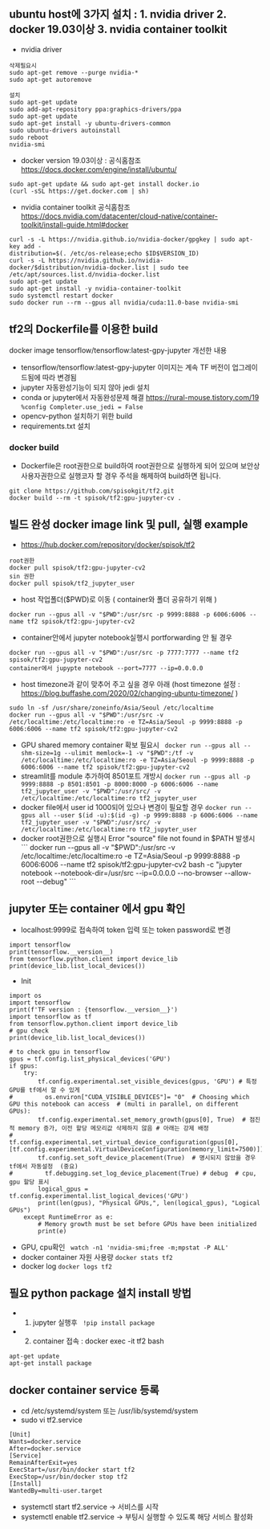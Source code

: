 ## ubuntu host에 3가지 설치 : 1. nvidia driver   2. docker 19.03이상   3. nvidia container toolkit 
* nvidia driver
```
삭제필요시
sudo apt-get remove --purge nvidia-*
sudo apt-get autoremove

설치
sudo apt-get update
sudo add-apt-repository ppa:graphics-drivers/ppa
sudo apt-get update
sudo apt-get install -y ubuntu-drivers-common
sudo ubuntu-drivers autoinstall
sudo reboot
nvidia-smi
```
* docker version 19.03이상 : 공식홈참조 https://docs.docker.com/engine/install/ubuntu/
```
sudo apt-get update && sudo apt-get install docker.io
(curl -sSL https://get.docker.com | sh)
```
* nvidia container toolkit 공식홈참조 https://docs.nvidia.com/datacenter/cloud-native/container-toolkit/install-guide.html#docker
```
curl -s -L https://nvidia.github.io/nvidia-docker/gpgkey | sudo apt-key add - 
distribution=$(. /etc/os-release;echo $ID$VERSION_ID)
curl -s -L https://nvidia.github.io/nvidia-docker/$distribution/nvidia-docker.list | sudo tee /etc/apt/sources.list.d/nvidia-docker.list
sudo apt-get update
sudo apt-get install -y nvidia-container-toolkit 
sudo systemctl restart docker
sudo docker run --rm --gpus all nvidia/cuda:11.0-base nvidia-smi
```
## tf2의 Dockerfile를 이용한 build
docker image tensorflow/tensorflow:latest-gpy-jupyter 개선한 내용
* tensorflow/tensorflow:latest-gpy-jupyter 이미지는 계속 TF 버전이 업그레이드됨에 따라 변경됨
* jupyter 자동완성기능이 되지 않아 jedi 설치 
* conda or jupyter에서 자동완성문제 해결  https://rural-mouse.tistory.com/19  ```%config Completer.use_jedi = False```
* opencv-python 설치하기 위한 build
* requirements.txt 설치
### docker build 
* Dockerfile은 root권한으로 build하여 root권한으로 실행하게 되어 있으며 보안상 사용자권한으로 실행코자 할 경우 주석을 해제하여 build하면 됩니다.
```
git clone https://github.com/spisokgit/tf2.git
docker build --rm -t spisok/tf2:gpu-jupyter-cv .
```
## 빌드 완성 docker image link 및 pull, 실행 example
* https://hub.docker.com/repository/docker/spisok/tf2
```
root권한
docker pull spisok/tf2:gpu-jupyter-cv2
sin 권한
docker pull spisok/tf2_jupyter_user
```
* host 작업폴더($PWD)로 이동 ( container와 폴더 공유하기 위해 )
```
docker run --gpus all -v "$PWD":/usr/src -p 9999:8888 -p 6006:6006 --name tf2 spisok/tf2:gpu-jupyter-cv2
```
* container안에서 jupyter notebook실행시 portforwarding 안 될 경우
 ```
 docker run --gpus all -v "$PWD":/usr/src -p 7777:7777 --name tf2 spisok/tf2:gpu-jupyter-cv2
 container에서 jupypte notebook --port=7777 --ip=0.0.0.0
 ```
* host timezone과 같이 맞추어 주고 싶을 경우 아래  (host timezone 설정 : https://blog.buffashe.com/2020/02/changing-ubuntu-timezone/ )
```
sudo ln -sf /usr/share/zoneinfo/Asia/Seoul /etc/localtime
docker run --gpus all -v "$PWD":/usr/src -v /etc/localtime:/etc/localtime:ro -e TZ=Asia/Seoul -p 9999:8888 -p 6006:6006 --name tf2 spisok/tf2:gpu-jupyter-cv2
``` 
* GPU shared memory container 확보 필요시
``` docker run --gpus all --shm-size=1g --ulimit memlock=-1 -v "$PWD":/tf -v /etc/localtime:/etc/localtime:ro -e TZ=Asia/Seoul -p 9999:8888 -p 6006:6006 --name tf2 spisok/tf2:gpu-jupyter-cv2```
* streamlit를 module 추가하여 8501포트 개방시
 ``` docker run --gpus all -p 9999:8888 -p 8501:8501 -p 8000:8000 -p 6006:6006 --name tf2_jupyter_user -v "$PWD":/usr/src/ -v /etc/localtime:/etc/localtime:ro tf2_jupyter_user ```
* docker file에서 user id 1000되어 있으나 변경이 필요할 경우 
``` docker run --gpus all --user $(id -u):$(id -g) -p 9999:8888 -p 6006:6006 --name tf2_jupyter_user -v "$PWD":/usr/src/ -v /etc/localtime:/etc/localtime:ro tf2_jupyter_user ```
* docker root권한으로 실행시 Error "source" file not found in $PATH 발생시
``` docker run --gpus all -v "$PWD":/usr/src -v /etc/localtime:/etc/localtime:ro -e TZ=Asia/Seoul -p 9999:8888 -p 6006:6006 --name tf2 spisok/tf2:gpu-jupyter-cv2 bash -c "jupyter notebook --notebook-dir=/usr/src --ip=0.0.0.0 --no-browser --allow-root --debug" ```


## jupyter 또는 container 에서 gpu 확인
* localhost:9999로 접속하여 token 입력 또는 token password로 변경
```
import tensorflow
print(tensorflow.__version__)
from tensorflow.python.client import device_lib
print(device_lib.list_local_devices())
```
* Init 
```
import os
import tensorflow
print(f'TF version : {tensorflow.__version__}')
import tensorflow as tf
from tensorflow.python.client import device_lib
# gpu check
print(device_lib.list_local_devices())

# to check gpu in tensorflow
gpus = tf.config.list_physical_devices('GPU') 
if gpus:    
    try:
        tf.config.experimental.set_visible_devices(gpus, 'GPU') # 특정 GPU를 tf에서 알 수 있게
#         os.environ["CUDA_VISIBLE_DEVICES"]= "0"  # Choosing which GPU this notebook can access  # (multi in parallel, on different GPUs):
        tf.config.experimental.set_memory_growth(gpus[0], True)  # 점진적 memory 증가, 이전 할당 메모리값 삭제하지 않음 # 아래는 강제 배정
#         tf.config.experimental.set_virtual_device_configuration(gpus[0],[tf.config.experimental.VirtualDeviceConfiguration(memory_limit=7500)])
        tf.config.set_soft_device_placement(True)  # 명시되지 않았을 경우 tf에서 자동설정  (중요)
#         tf.debugging.set_log_device_placement(True) # debug  # cpu, gpu 할당 표시
        logical_gpus = tf.config.experimental.list_logical_devices('GPU')
        print(len(gpus), "Physical GPUs,", len(logical_gpus), "Logical GPUs")
    except RuntimeError as e:
        # Memory growth must be set before GPUs have been initialized
        print(e)
```
* GPU, cpu확인
``` watch -n1 'nvidia-smi;free -m;mpstat -P ALL'```
* docker container 자원 사용량
```docker stats tf2```
* docker log
```docker logs tf2```
## 필요 python package 설치 install 방법
* 1. jupyter 실행후 
``` !pip install package```
* 2. container 접속 : docker exec -it tf2 bash
``` 
apt-get update
apt-get install package
 ```
## docker container service 등록 
* cd /etc/systemd/system 또는 /usr/lib/systemd/system
* sudo vi tf2.service
```
[Unit]
Wants=docker.service
After=docker.service
[Service]
RemainAfterExit=yes
ExecStart=/usr/bin/docker start tf2
ExecStop=/usr/bin/docker stop tf2
[Install]
WantedBy=multi-user.target
```
* systemctl start tf2.service → 서비스를 시작
* systemctl enable tf2.service → 부팅시 실행할 수 있도록 해당 서비스 활성화

